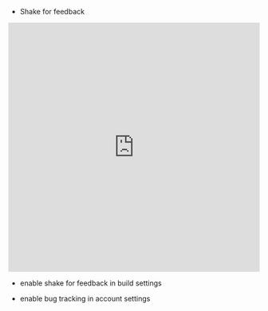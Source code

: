 - Shake for feedback

<iframe width="100%" height="500" src="https://www.youtube.com/embed/X1UHezl__Ac" frameborder="0" allowfullscreen></iframe>

- enable shake for feedback in build settings

- enable bug tracking in account settings
